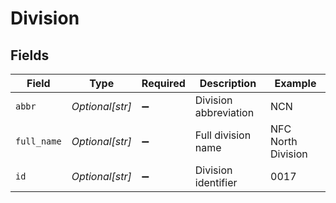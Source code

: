 # Division


## Fields

| Field                 | Type                  | Required              | Description           | Example               |
| --------------------- | --------------------- | --------------------- | --------------------- | --------------------- |
| `abbr`                | *Optional[str]*       | :heavy_minus_sign:    | Division abbreviation | NCN                   |
| `full_name`           | *Optional[str]*       | :heavy_minus_sign:    | Full division name    | NFC North Division    |
| `id`                  | *Optional[str]*       | :heavy_minus_sign:    | Division identifier   | 0017                  |